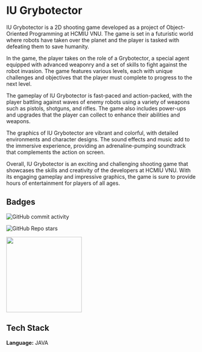 # IU Grybotector

IU Grybotector is a 2D shooting game developed as a project of Object-Oriented Programming at HCMIU VNU. The game is set in a futuristic world where robots have taken over the planet and the player is tasked with defeating them to save humanity.

In the game, the player takes on the role of a Grybotector, a special agent equipped with advanced weaponry and a set of skills to fight against the robot invasion. The game features various levels, each with unique challenges and objectives that the player must complete to progress to the next level.

The gameplay of IU Grybotector is fast-paced and action-packed, with the player battling against waves of enemy robots using a variety of weapons such as pistols, shotguns, and rifles. The game also includes power-ups and upgrades that the player can collect to enhance their abilities and weapons.

The graphics of IU Grybotector are vibrant and colorful, with detailed environments and character designs. The sound effects and music add to the immersive experience, providing an adrenaline-pumping soundtrack that complements the action on screen.

Overall, IU Grybotector is an exciting and challenging shooting game that showcases the skills and creativity of the developers at HCMIU VNU. With its engaging gameplay and impressive graphics, the game is sure to provide hours of entertainment for players of all ages.


## Badges


![GitHub commit activity](https://img.shields.io/github/commit-activity/w/nathang0147/IU_Grybotector?style=for-the-badge)

![GitHub Repo stars](https://img.shields.io/github/stars/nathang0147/IU_Grybotector?style=for-the-badge)

<img src="https://upload.wikimedia.org/wikipedia/vi/2/29/Logo-HCMIU.svg" width="200" height="200">


## Tech Stack

**Language:** JAVA


